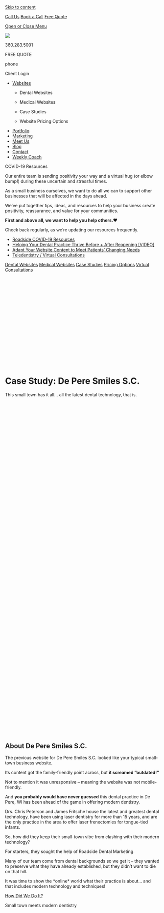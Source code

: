 <a href="#content" class="skip-link screen-reader-text">Skip to content</a>

[ Call Us](tel:360-283-5001) [ Book a Call](https://app.hubspot.com/meetings/angela330) <a href="#gformpop18" class="popup-inline"><em></em> <span>Free Quote</span></a>

<a href="#sidr-main" id="responsive-menu-button"><em></em> <em></em> <span class="sr-only">Open or Close Menu</span></a> <a href="/" class="ga-logo"></a>

<a href="/" class="logo-link rsdm-logo"><img src="https://s3-us-west-2.amazonaws.com/s.cdpn.io/88150/rsdm-logo_copy.svg" /></a>

360.283.5001

FREE QUOTE

phone

<span class="sr-only">Client Login</span>

<a href="/" class="ga-logo"></a>

-   <a href="https://www.roadsidedentalmarketing.com/services/websites/" class="menu-image-title-after"><span class="menu-image-title">Websites</span></a>
    -   <a href="https://www.roadsidedentalmarketing.com/services/websites/dental/" class="menu-image-title-after"></a>

        <span class="menu-image-title">Dental Websites</span>
    -   <span id="menu-item-52489"><a href="https://www.roadsidedentalmarketing.com/services/websites/medical/" class="menu-image-title-after"></a></span>

        <span class="menu-image-title">Medical Websites</span>
    -   <a href="https://www.roadsidedentalmarketing.com/portfolio/case-studies/" class="menu-image-title-after"></a>

        <span class="menu-image-title">Case Studies</span>
    -   <a href="https://www.roadsidedentalmarketing.com/website-pricing/" class="menu-image-title-after"></a>

        <span class="menu-image-title">Website Pricing Options</span>
-   <a href="https://www.roadsidedentalmarketing.com/portfolio/" class="menu-image-title-after"><span class="menu-image-title">Portfolio</span></a>
-   <a href="https://www.roadsidedentalmarketing.com/services/marketing/" class="menu-image-title-after"><span class="menu-image-title">Marketing</span></a>
-   <a href="https://www.roadsidedentalmarketing.com/meet-the-team/" class="menu-image-title-after"><span class="menu-image-title">Meet Us</span></a>
-   <a href="https://www.roadsidedentalmarketing.com/blog/" class="menu-image-title-after"><span class="menu-image-title">Blog</span></a>
-   <a href="https://www.roadsidedentalmarketing.com/contact/" class="menu-image-title-after"><span class="menu-image-title">Contact</span></a>
-   <a href="https://www.roadsidedentalmarketing.com/services/marketing/weekly-coach/" class="menu-image-title-after"><span class="menu-image-title">Weekly Coach</span></a>

COVID-19 Resources

Our entire team is sending positivity your way and a virtual hug (or elbow bump!) during these uncertain and stressful times.

As a small business ourselves, we want to do all we can to support other businesses that will be affected in the days ahead.

We’ve put together tips, ideas, and resources to help your business create positivity, reassurance, and value for your communities.

**First and above all, we want to help you help others.**❤️

Check back regularly, as we’re updating our resources frequently.

-   [Roadside COVID-19 Resources](https://www.roadsidedentalmarketing.com/blog/covid-resources-for-dental/)
-   [Helping Your Dental Practice Thrive Before + After Reopening \[VIDEO\]](https://www.roadsidedentalmarketing.com/blog/thrive-after-reopening/)
-   [Adapt Your Website Content to Meet Patients’ Changing Needs](https://www.roadsidedentalmarketing.com/blog/adapt-website-content/)
-   [Teledentistry / Virtual Consultations](https://www.roadsidedentalmarketing.com/promo/teledentistry/)

<a href="/services/websites/dental/" class="scrollto">Dental Websites</a> [Medical Websites](/services/websites/medical/) [Case Studies](/portfolio/case-studies/) [Pricing Options](/website-pricing/) [Virtual Consultations](/services/websites/dental/virtual-consultations/)

<img src="data:image/svg+xml;nitro-empty-id=NDU0OjIzNQ==-1;base64,PHN2ZyB2aWV3Qm94PSIwIDAgNTUwIDMwOSIgd2lkdGg9IjU1MCIgaGVpZ2h0PSIzMDkiIHhtbG5zPSJodHRwOi8vd3d3LnczLm9yZy8yMDAwL3N2ZyI+PC9zdmc+" title="Check out their new website" alt="Preview of the De Pere Dental Website Case Study" id="NDU0OjIzNQ==-1" class="nitro-lazy" />

Case Study: De Pere Smiles S.C.
===============================

This small town has it all… all the latest dental technology, that is.

<img src="data:image/svg+xml;nitro-empty-id=NDcwOjI2MA==-1;base64,PHN2ZyB2aWV3Qm94PSIwIDAgNTUwIDMwOSIgd2lkdGg9IjU1MCIgaGVpZ2h0PSIzMDkiIHhtbG5zPSJodHRwOi8vd3d3LnczLm9yZy8yMDAwL3N2ZyI+PC9zdmc+" title="A beautiful and modern website design for our client" alt="Preview of the De Pere Dental Website Case Study" id="NDcwOjI2MA==-1" class="nitro-lazy" />

<span class="et_pb_image_wrap"><img src="data:image/svg+xml;nitro-empty-id=NDkyOjY1OA==-1;base64,PHN2ZyB2aWV3Qm94PSIwIDAgNzUwIDc4MCIgd2lkdGg9Ijc1MCIgaGVpZ2h0PSI3ODAiIHhtbG5zPSJodHRwOi8vd3d3LnczLm9yZy8yMDAwL3N2ZyI+PC9zdmc+" title="Are you wanting dramatic results like this? If so, CALL US! " alt="Before and after images of De Pere Smiles SC website" id="NDkyOjY1OA==-1" class="wp-image-44508 nitro-lazy" sizes="(min-width: 0px) and (max-width: 480px) 480px, (min-width: 481px) 750px, 100vw" width="750" height="780" /></span>

About De Pere Smiles S.C.
-------------------------

The previous website for De Pere Smiles S.C. looked like your typical small-town business website.

Its content got the family-friendly point across, but **it screamed “outdated!”**

Not to mention it was unresponsive – meaning the website was not mobile-friendly.

And **you probably would have never guessed** this dental practice in De Pere, WI has been ahead of the game in offering modern dentistry.

Drs. Chris Peterson and James Fritsche house the latest and greatest dental technology, have been using laser dentistry for more than 15 years, and are the only practice in the area to offer laser frenectomies for tongue-tied infants.

So, how did they keep their small-town vibe from clashing with their modern technology?

For starters, they sought the help of Roadside Dental Marketing.

Many of our team come from dental backgrounds so we get it – they wanted to preserve what they have already established, but they didn’t want to die on that hill.

It was time to show the \*online\* world what their practice is about… and that includes modern technology and techniques!

<a href="#objective" class="scrollto btn-standard medium solid-style-accentb solid-style-hv-accenta"><span>How Did We Do It?</span></a>

Small town meets modern dentistry

<span class="et_pb_image_wrap"><img src="data:image/svg+xml;nitro-empty-id=NTQ5OjkzMg==-1;base64,PHN2ZyB2aWV3Qm94PSIwIDAgNzUwIDEyNTAiIHdpZHRoPSI3NTAiIGhlaWdodD0iMTI1MCIgeG1sbnM9Imh0dHA6Ly93d3cudzMub3JnLzIwMDAvc3ZnIj48L3N2Zz4=" title="Afraid of change? We can help!" alt="Example of the De Pere Dental Website Case Study on various devices" id="NTQ5OjkzMg==-1" class="wp-image-43762 nitro-lazy" sizes="(max-width: 750px) 100vw, 750px" width="750" height="1250" /></span>

### Our objective: Keep the small-town vibe but showcase a modern approach to dentistry.

-   **Don’t Put a Viewer to Sleep:** When showcasing De Pere Smiles’ technology, we didn’t get into the nitty-gritty stuff. Why? Patients don’t care. They want to know how it affects them, which is why we focused content on technology around the benefits. Does it make treatment: Cheaper? Painless? Faster? More convenient? <a href="#content" class="popup-inline" title="Pop up text on how we shared their story"><strong>HELPFUL TIP FOR DOCTORS</strong></a>
-   **Who Brings Home the Bacon?** Patients! Whenever we think about designing websites, we put patients and potential patients first… likewise with De Pere Smiles. In this case, we made sure to portray the small-town heart and soul of De Pere Smiles online, but it just got a nice little facelift. <a href="#patients" class="popup-inline" title="Popup to more text"><strong>HOW WE KEPT THE SMALL-TOWN VIBE</strong></a>
-   **Create Familiar Faces:** Dr. Peterson and Dr. Fritsche purchased our affordable [branded website package](/website-pricing/ "Learn about our affordable website packages"), but it looks like a million bucks! How? A professional photo shoot! The dental team’s smiles are welcoming and validate every word listed on the website. Eliminating the need for stock photography also gives the website an even better small-town feel. These pictures are actually worth a thousand words!

<a href="https://www.deperesmiles.com/" class="btn-standard medium solid-style-accentb solid-style-hv-accenta"><span>View The Full Website</span></a>

Helpful Tip:

As a doctor, it can be hard to not want to “brag” about your newest technological investment (we know it wasn’t cheap… ?), but you must remember:

If your website’s content isn’t valuable or relevant to people, then they will leave your website and you will have missed a retention or new patient opportunity.

Oh, and your [SEO rankings](/services/marketing/seo/ "Learn about SEO and ranking high on Google") may go down, but that’s another story.

Keeping the Small Town Vibe:

When you think of small towns, you think “everybody knows everybody,” right?

But with social media nowadays, we don’t often interact with “everybody” like we used to. So it’s nice to have a dentist who knows your name, asks about your family, and truly shows he/she cares.

To paint the picture of a “small town, modern dental office,” we did the following:

✔️Repeatedly used varying terms like “family-friendly, one-of-a-kind experience, kind and caring, smile, and atmosphere.”

✔️Scattered patient testimonials to build trust and validate what they offer.

✔️Included a personal story of Dr. Peterson’s experience with his tongue-tied infants.

✔️More! See for yourself: [VIEW DE PERE SMILES WEBSITE](https://www.deperesmiles.com/ "Open new tab to De Pere Smiles website")!

<span class="et_pb_image_wrap"><img src="data:image/svg+xml;nitro-empty-id=NTg5OjY0Mw==-1;base64,PHN2ZyB2aWV3Qm94PSIwIDAgNzUwIDcwMCIgd2lkdGg9Ijc1MCIgaGVpZ2h0PSI3MDAiIHhtbG5zPSJodHRwOi8vd3d3LnczLm9yZy8yMDAwL3N2ZyI+PC9zdmc+" title="Afraid of change? We can help!" alt="Example of the De Pere Dental Website Case Study on various devices" id="NTg5OjY0Mw==-1" class="wp-image-44509 nitro-lazy" sizes="(min-width: 0px) and (max-width: 480px) 480px, (min-width: 481px) 750px, 100vw" width="750" height="700" /></span>

View the before + after:

As you can see, the previous website for De Pere Smiles was not responsive to the technology of today: cell phones, iPads and tablets, laptops, and desktops.

<img src="data:image/svg+xml;nitro-empty-id=NjM1OjIyNw==-1;base64,PHN2ZyB2aWV3Qm94PSIwIDAgNTAwIDcwMCIgd2lkdGg9IjUwMCIgaGVpZ2h0PSI3MDAiIHhtbG5zPSJodHRwOi8vd3d3LnczLm9yZy8yMDAwL3N2ZyI+PC9zdmc+" title="Here is the De Pere website before" alt="Before our modern website markeover" id="NjM1OjIyNw==-1" class="nitro-lazy" />

<img src="data:image/svg+xml;nitro-empty-id=NjQxOjIyMA==-1;base64,PHN2ZyB2aWV3Qm94PSIwIDAgNTAwIDcwMCIgd2lkdGg9IjUwMCIgaGVpZ2h0PSI3MDAiIHhtbG5zPSJodHRwOi8vd3d3LnczLm9yZy8yMDAwL3N2ZyI+PC9zdmc+" title="Here is the after shot" alt="After our new responsive website redesign" id="NjQxOjIyMA==-1" class="nitro-lazy" />

The results speak for themselves!

It looks like this small town approves of De Pere Smiles’ modern approach to dentistry and brand-spanking-new website! Here are the results from the first three months of launching their responsive dental website:

<span class="stat_counter animate">190.7</span><span class="symbol">%</span>

Increase in Mobile Traffic

<span class="stat_counter animate">188.9</span><span class="symbol">%</span>

Increase of Unique Visitors

<span class="stat_counter animate">199</span><span class="symbol">%</span>

Increase of Organic Traffic

<img src="data:image/svg+xml;nitro-empty-id=NzQ1OjE4Mg==-1;base64,PHN2ZyB2aWV3Qm94PSIwIDAgMzUwIDM1MCIgd2lkdGg9IjM1MCIgaGVpZ2h0PSIzNTAiIHhtbG5zPSJodHRwOi8vd3d3LnczLm9yZy8yMDAwL3N2ZyI+PC9zdmc+" alt="Headshot Dr. Peterson crossing his arms outside De Pere Smiles S.C." id="NzQ1OjE4Mg==-1" class="nitro-lazy" />

### What did Dr. Peterson say?

“From our very first interaction with Roadside Dental Marketing to the launch of our website, and everything in between, Roadside has been absolutely WONDERFUL to work with. The **communication was always beyond efficient and thorough with very timely responses**. This company exemplifies professionalism in everything they do! We could not be happier with our new website!”

**Dr. Chris Peterson, Dentist**  
De Pere Smiles S.C. | [deperesmiles.com](https://www.deperesmiles.com "Open new tab to view Dr. Peterson's new website")

View more dental website case studies

[](https://www.roadsidedentalmarketing.com/portfolio/case-studies/serene-oaks-dental/)

<img src="data:image/svg+xml;nitro-empty-id=Nzg3OjE0Nw==-1;base64,PHN2ZyB2aWV3Qm94PSIwIDAgNTUwIDMwOSIgd2lkdGg9IjU1MCIgaGVpZ2h0PSIzMDkiIHhtbG5zPSJodHRwOi8vd3d3LnczLm9yZy8yMDAwL3N2ZyI+PC9zdmc+" id="Nzg3OjE0Nw==-1" class="child-pages-image nitro-lazy" />

Serene Oaks Dental

[](https://www.roadsidedentalmarketing.com/portfolio/case-studies/law-orthodontics/)

<img src="data:image/svg+xml;nitro-empty-id=Nzk3OjE3OQ==-1;base64,PHN2ZyB2aWV3Qm94PSIwIDAgNTUwIDMwOSIgd2lkdGg9IjU1MCIgaGVpZ2h0PSIzMDkiIHhtbG5zPSJodHRwOi8vd3d3LnczLm9yZy8yMDAwL3N2ZyI+PC9zdmc+" id="Nzk3OjE3OQ==-1" class="child-pages-image nitro-lazy" />

Law Orthodontics

[](https://www.roadsidedentalmarketing.com/portfolio/case-studies/boise-dentistry-co/)

<img src="data:image/svg+xml;nitro-empty-id=ODA3OjE4Nw==-1;base64,PHN2ZyB2aWV3Qm94PSIwIDAgNTUwIDMwOSIgd2lkdGg9IjU1MCIgaGVpZ2h0PSIzMDkiIHhtbG5zPSJodHRwOi8vd3d3LnczLm9yZy8yMDAwL3N2ZyI+PC9zdmc+" id="ODA3OjE4Nw==-1" class="child-pages-image nitro-lazy" />

Boise Dentistry Co.

[](https://www.roadsidedentalmarketing.com/portfolio/case-studies/nashville-dentistry-co/)

<img src="data:image/svg+xml;nitro-empty-id=ODE3OjE1OA==-1;base64,PHN2ZyB2aWV3Qm94PSIwIDAgNTUwIDMwOSIgd2lkdGg9IjU1MCIgaGVpZ2h0PSIzMDkiIHhtbG5zPSJodHRwOi8vd3d3LnczLm9yZy8yMDAwL3N2ZyI+PC9zdmc+" id="ODE3OjE1OA==-1" class="child-pages-image nitro-lazy" />

Nashville Dentistry Co.

[](https://www.roadsidedentalmarketing.com/portfolio/case-studies/jess-santucci-dds/)

<img src="data:image/svg+xml;nitro-empty-id=ODI3OjI1Ng==-1;base64,PHN2ZyB2aWV3Qm94PSIwIDAgNTUwIDMwOSIgd2lkdGg9IjU1MCIgaGVpZ2h0PSIzMDkiIHhtbG5zPSJodHRwOi8vd3d3LnczLm9yZy8yMDAwL3N2ZyI+PC9zdmc+" alt="A preview of Jess Santucci DDS&#39;s new website&#39;s homepage" id="ODI3OjI1Ng==-1" class="child-pages-image nitro-lazy" />

Jess Santucci DDS Case Study

[](https://www.roadsidedentalmarketing.com/portfolio/case-studies/childrens-dental-professionals/)

<img src="data:image/svg+xml;nitro-empty-id=ODM3OjE3MA==-1;base64,PHN2ZyB2aWV3Qm94PSIwIDAgNTUwIDMwOSIgd2lkdGg9IjU1MCIgaGVpZ2h0PSIzMDkiIHhtbG5zPSJodHRwOi8vd3d3LnczLm9yZy8yMDAwL3N2ZyI+PC9zdmc+" id="ODM3OjE3MA==-1" class="child-pages-image nitro-lazy" />

Children's Dental Professionals Case Study

[](https://www.roadsidedentalmarketing.com/portfolio/case-studies/aadom/)

<img src="data:image/svg+xml;nitro-empty-id=ODQ3OjIxNw==-1;base64,PHN2ZyB2aWV3Qm94PSIwIDAgNTUwIDMwOSIgd2lkdGg9IjU1MCIgaGVpZ2h0PSIzMDkiIHhtbG5zPSJodHRwOi8vd3d3LnczLm9yZy8yMDAwL3N2ZyI+PC9zdmc+" alt="AADOM&#39;s new website preview" id="ODQ3OjIxNw==-1" class="child-pages-image nitro-lazy" />

AADOM Case Study

[](https://www.roadsidedentalmarketing.com/portfolio/case-studies/lucas-orthodontic-group/)

<img src="data:image/svg+xml;nitro-empty-id=ODU3OjIzMg==-1;base64,PHN2ZyB2aWV3Qm94PSIwIDAgNTUwIDMwOSIgd2lkdGg9IjU1MCIgaGVpZ2h0PSIzMDkiIHhtbG5zPSJodHRwOi8vd3d3LnczLm9yZy8yMDAwL3N2ZyI+PC9zdmc+" alt="Preview image of Lucas Orthodontic Group’s new responsive dental website." id="ODU3OjIzMg==-1" class="child-pages-image nitro-lazy" />

Lucas Orthodontic Group

[](https://www.roadsidedentalmarketing.com/portfolio/case-studies/de-pere-smiles/)

<img src="data:image/svg+xml;nitro-empty-id=ODY3OjIyNA==-1;base64,PHN2ZyB2aWV3Qm94PSIwIDAgNTUwIDMwOSIgd2lkdGg9IjU1MCIgaGVpZ2h0PSIzMDkiIHhtbG5zPSJodHRwOi8vd3d3LnczLm9yZy8yMDAwL3N2ZyI+PC9zdmc+" alt="Preview image of DePere Smile’s new responsive dental website." id="ODY3OjIyNA==-1" class="child-pages-image nitro-lazy" />

De Pere Smiles S.C.

[](https://www.roadsidedentalmarketing.com/portfolio/case-studies/benjamin-turnwald-dentistry/)

<img src="data:image/svg+xml;nitro-empty-id=ODc3OjI0Mw==-1;base64,PHN2ZyB2aWV3Qm94PSIwIDAgNTUwIDMwOSIgd2lkdGg9IjU1MCIgaGVpZ2h0PSIzMDkiIHhtbG5zPSJodHRwOi8vd3d3LnczLm9yZy8yMDAwL3N2ZyI+PC9zdmc+" alt="Preview image of Benjamin Turnwald Dentistry’s new responsive dental website." id="ODc3OjI0Mw==-1" class="child-pages-image nitro-lazy" />

Benjamin Turnwald Dentistry

[](https://www.roadsidedentalmarketing.com/portfolio/case-studies/jeannine-wyke/)

<img src="data:image/svg+xml;nitro-empty-id=ODg3OjIyNQ==-1;base64,PHN2ZyB2aWV3Qm94PSIwIDAgNTUwIDMwOSIgd2lkdGg9IjU1MCIgaGVpZ2h0PSIzMDkiIHhtbG5zPSJodHRwOi8vd3d3LnczLm9yZy8yMDAwL3N2ZyI+PC9zdmc+" alt="Preview image of Dr. Jeannine Wyke’s new responsive dental website." id="ODg3OjIyNQ==-1" class="child-pages-image nitro-lazy" />

Jeannine E Wyke, DMD

[](https://www.roadsidedentalmarketing.com/portfolio/case-studies/park-pediatric-dentistry/)

<img src="data:image/svg+xml;nitro-empty-id=ODk3OjIwNQ==-1;base64,PHN2ZyB2aWV3Qm94PSIwIDAgNTUwIDMwOSIgd2lkdGg9IjU1MCIgaGVpZ2h0PSIzMDkiIHhtbG5zPSJodHRwOi8vd3d3LnczLm9yZy8yMDAwL3N2ZyI+PC9zdmc+" alt="Preview image of Park Pediatric’s website." id="ODk3OjIwNQ==-1" class="child-pages-image nitro-lazy" />

Park Pediatric Dentistry

[](https://www.roadsidedentalmarketing.com/portfolio/case-studies/aesthetica-contemporary-dentistry/)

<img src="data:image/svg+xml;nitro-empty-id=OTA3OjIzNA==-1;base64,PHN2ZyB2aWV3Qm94PSIwIDAgMTA1MCA1OTAiIHdpZHRoPSIxMDUwIiBoZWlnaHQ9IjU5MCIgeG1sbnM9Imh0dHA6Ly93d3cudzMub3JnLzIwMDAvc3ZnIj48L3N2Zz4=" alt="Preview image of Aesthetica Contemporary Dentistry’s new responsive dental website." id="OTA3OjIzNA==-1" class="child-pages-image nitro-lazy" />

Aesthetica Contemporary Dentistry

[](https://www.roadsidedentalmarketing.com/portfolio/case-studies/dental-market/)

<img src="data:image/svg+xml;nitro-empty-id=OTE3OjIyMg==-1;base64,PHN2ZyB2aWV3Qm94PSIwIDAgNTUwIDMwOSIgd2lkdGg9IjU1MCIgaGVpZ2h0PSIzMDkiIHhtbG5zPSJodHRwOi8vd3d3LnczLm9yZy8yMDAwL3N2ZyI+PC9zdmc+" alt="Preview image of The Dental Market’s new responsive dental website." id="OTE3OjIyMg==-1" class="child-pages-image nitro-lazy" />

The Dental Market

[](https://www.roadsidedentalmarketing.com/portfolio/case-studies/straight-wire-consulting/)

<img src="data:image/svg+xml;nitro-empty-id=OTI3OjIzMA==-1;base64,PHN2ZyB2aWV3Qm94PSIwIDAgNTUwIDMwOSIgd2lkdGg9IjU1MCIgaGVpZ2h0PSIzMDkiIHhtbG5zPSJodHRwOi8vd3d3LnczLm9yZy8yMDAwL3N2ZyI+PC9zdmc+" alt="Preview image of Straight Consulting’s new responsive dental website." id="OTI3OjIzMA==-1" class="child-pages-image nitro-lazy" />

Straight Wire

[](https://www.roadsidedentalmarketing.com/portfolio/case-studies/harmony-dental/)

<img src="data:image/svg+xml;nitro-empty-id=OTM3OjE5OA==-1;base64,PHN2ZyB2aWV3Qm94PSIwIDAgNTUwIDMwOSIgd2lkdGg9IjU1MCIgaGVpZ2h0PSIzMDkiIHhtbG5zPSJodHRwOi8vd3d3LnczLm9yZy8yMDAwL3N2ZyI+PC9zdmc+" alt="Preview image of Harmony Dental’s website." id="OTM3OjE5OA==-1" class="child-pages-image nitro-lazy" />

Harmony Dental

[](https://www.roadsidedentalmarketing.com/portfolio/case-studies/silberman-dental-group/)

<img src="data:image/svg+xml;nitro-empty-id=OTQ3OjE1Ng==-1;base64,PHN2ZyB2aWV3Qm94PSIwIDAgNTUwIDMwOSIgd2lkdGg9IjU1MCIgaGVpZ2h0PSIzMDkiIHhtbG5zPSJodHRwOi8vd3d3LnczLm9yZy8yMDAwL3N2ZyI+PC9zdmc+" id="OTQ3OjE1Ng==-1" class="child-pages-image nitro-lazy" />

Silberman Dental Group

[](https://www.roadsidedentalmarketing.com/portfolio/case-studies/holt-dental/)

<img src="data:image/svg+xml;nitro-empty-id=OTU3OjIxNA==-1;base64,PHN2ZyB2aWV3Qm94PSIwIDAgNTUwIDMwOSIgd2lkdGg9IjU1MCIgaGVpZ2h0PSIzMDkiIHhtbG5zPSJodHRwOi8vd3d3LnczLm9yZy8yMDAwL3N2ZyI+PC9zdmc+" alt="Preview image of Holt Dental’s new responsive dental website." id="OTU3OjIxNA==-1" class="child-pages-image nitro-lazy" />

Holt Dental

[](https://www.roadsidedentalmarketing.com/portfolio/case-studies/creekside-dentistry/)

<img src="data:image/svg+xml;nitro-empty-id=OTY3OjE2NA==-1;base64,PHN2ZyB2aWV3Qm94PSIwIDAgNTUwIDMwOSIgd2lkdGg9IjU1MCIgaGVpZ2h0PSIzMDkiIHhtbG5zPSJodHRwOi8vd3d3LnczLm9yZy8yMDAwL3N2ZyI+PC9zdmc+" id="OTY3OjE2NA==-1" class="child-pages-image nitro-lazy" />

Creekside Dentistry

[](https://www.roadsidedentalmarketing.com/portfolio/case-studies/smile-artistry/)

<img src="data:image/svg+xml;nitro-empty-id=OTc3OjIyNw==-1;base64,PHN2ZyB2aWV3Qm94PSIwIDAgNTUwIDMwOSIgd2lkdGg9IjU1MCIgaGVpZ2h0PSIzMDkiIHhtbG5zPSJodHRwOi8vd3d3LnczLm9yZy8yMDAwL3N2ZyI+PC9zdmc+" alt="Preview image of Smile Artistry’s new responsive dental website." id="OTc3OjIyNw==-1" class="child-pages-image nitro-lazy" />

Smile Artistry

[](https://www.roadsidedentalmarketing.com/portfolio/case-studies/arch-dental/)

<img src="data:image/svg+xml;nitro-empty-id=OTg3OjE1MQ==-1;base64,PHN2ZyB2aWV3Qm94PSIwIDAgNTUwIDMwOSIgd2lkdGg9IjU1MCIgaGVpZ2h0PSIzMDkiIHhtbG5zPSJodHRwOi8vd3d3LnczLm9yZy8yMDAwL3N2ZyI+PC9zdmc+" id="OTg3OjE1MQ==-1" class="child-pages-image nitro-lazy" />

Arch Dental

[](https://www.roadsidedentalmarketing.com/portfolio/case-studies/simpsonville-dental-associates/)

<img src="data:image/svg+xml;nitro-empty-id=OTk3OjE1OQ==-1;base64,PHN2ZyB2aWV3Qm94PSIwIDAgNTUwIDMwOSIgd2lkdGg9IjU1MCIgaGVpZ2h0PSIzMDkiIHhtbG5zPSJodHRwOi8vd3d3LnczLm9yZy8yMDAwL3N2ZyI+PC9zdmc+" id="OTk3OjE1OQ==-1" class="child-pages-image nitro-lazy" />

Simpsonville Dental Associates

<img src="data:image/svg+xml;nitro-empty-id=MTAyMToxOTY=-1;base64,PHN2ZyB2aWV3Qm94PSIwIDAgNDAwIDQwMCIgd2lkdGg9IjQwMCIgaGVpZ2h0PSI0MDAiIHhtbG5zPSJodHRwOi8vd3d3LnczLm9yZy8yMDAwL3N2ZyI+PC9zdmc+" alt="Angela Byrnes, Roadside&#39;s Director of Client Services" id="MTAyMToxOTY=-1" class="lazy nitro-lazy" />

Contact Angela

(20 years in the dental industry)

<a href="https://app.hubspot.com/meetings/angela330" class="book-call">Book a Call <span class="sr-only">Opens in a new window to Angela's calendar</span></a>

or

Fill out the form for a free website quote!

-   <span id="field_17_1">Name<span class="gfield_required"><span class="gfield_required gfield_required_asterisk">\*</span></span></span>

-   <span id="field_17_9">Phone</span>

-   <span id="field_17_7">Email<span class="gfield_required"><span class="gfield_required gfield_required_asterisk">\*</span></span></span>

-   <span id="field_17_4">Website</span>

-   <span id="field_17_5">Interested in:</span>
    New WebsiteMonthly MarketingFree Analysis

Send

Our Location

Roadside Dental Marketing  
1721 Hewitt Ave, Suite 501  
Everett, WA 98201  
Phone: [360.283.5001](tel:360.283.5001)  
Email: <team@roadsidemultimedia.com>

Choose a Language

Select LanguageArabicChinese (Simplified)DutchEnglishFrenchGermanItalianPortugueseRussianSpanish

Our Hours

Monday: 9:00am - 5:00pm  
Tuesday: 9:00am - 5:00pm  
Wednesday: 9:00am - 5:00pm  
Thursday: 9:00am - 5:00pm  
Friday: 9:00am - 5:00pm

Links

-   <span id="menu-item-43387"><a href="https://www.roadsidedentalmarketing.com/portfolio/" class="menu-image-title-after"><span class="menu-image-title">Website Design Portfolio</span></a></span>
-   <span id="menu-item-43386"><a href="https://www.roadsidedentalmarketing.com/services/marketing/" class="menu-image-title-after"><span class="menu-image-title">Services</span></a></span>
-   <span id="menu-item-43383"><a href="https://www.roadsidedentalmarketing.com/meet-the-team/" class="menu-image-title-after"><span class="menu-image-title">Meet Us</span></a></span>
-   <span id="menu-item-17735"><a href="https://www.roadsidedentalmarketing.com/blog/" class="menu-image-title-after"><span class="menu-image-title">Blog</span></a></span>
-   <span id="menu-item-17731"><a href="https://www.roadsidedentalmarketing.com/contact/" class="menu-image-title-after"><span class="menu-image-title">Contact</span></a></span>

### REQUEST A WEBSITE QUOTE

<span class="gform_description"></span>

-   <span id="field_18_1">Name<span class="gfield_required"><span class="gfield_required gfield_required_asterisk">\*</span></span></span>

-   <span id="field_18_10">Phone</span>

-   <span id="field_18_2">Email<span class="gfield_required"><span class="gfield_required gfield_required_asterisk">\*</span></span></span>

-   <span id="field_18_8">Website</span>

-   <span id="field_18_6">Tell us your website goals:</span>

-   <span id="field_18_11">Email</span>

    This field is for validation purposes and should be left unchanged.

Request a Free Quote

Stay Connected

<a href="https://www.facebook.com/roadsidedentalmktg/" class="sb-link"><em></em><span class="sr-only">Facebook Page (open in new window)</span></a><a href="https://www.linkedin.com/company/roadsidemktg" class="sb-link"><em></em><span class="sr-only">Linkedin Page (open in new window)</span></a><a href="https://twitter.com/roadsidedental" class="sb-link"><em></em><span class="sr-only">Twitter Page (open in new window)</span></a><a href="https://www.youtube.com/roadsidemultimedia" class="sb-link"><em></em><span class="sr-only">YouTube Page (open in new window)</span></a><a href="https://www.pinterest.com/roadsidemktg/" class="sb-link"><em></em><span class="sr-only">Pinterest Page (open in new window)</span></a><a href="https://www.instagram.com/roadsidedental_mktg/" class="sb-link"><em></em><span class="sr-only">Instagram Page (open in new window)</span></a>

<a href="https://www.roadsidedentalmarketing.com/web-accessibility" class="btn-standard medium solid-style-white solid-style-hv-tertiary">Website Accessibility</a>

All rights reserved, Copyright 2020 Roadside Dental Marketing | [Privacy policy](//www.roadsidedentalmarketing.com/privacy-policy/) | [Sitemap](//www.roadsidedentalmarketing.com/sitemap/) | [Website Design](//www.roadsidedentalmarketing.com) by Roadside Dental Marketing

<a href="#page" class="js-trigger top no-text-link no-external-link-indicator"><span class="screen-reader-text"></span></a>

<img src="https://px.ads.linkedin.com/collect/?pid=1697690&amp;fmt=gif" width="1" height="1" />

<img src="https://www.facebook.com/tr?id=728145707266545&amp;ev=PageView&amp;noscript=1" width="1" height="1" />
